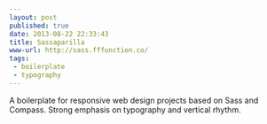 ```yaml
---
layout: post
published: true
date: 2013-08-22 22:33:43
title: Sassaparilla
www-url: http://sass.fffunction.co/
tags: 
 - boilerplate
 - typography
---
```


A boilerplate for responsive web design projects based on Sass and Compass. Strong emphasis on typography and vertical rhythm.
